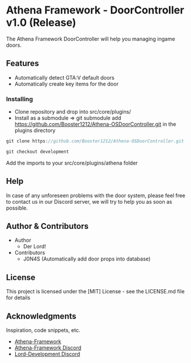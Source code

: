 # Athena Framework - DoorController v1.0 (Release)

The Athena Framework DoorController will help you managing ingame doors.

## Features

-   Automatically detect GTA:V default doors
-   Automatically create key items for the door

### Installing

- Clone repository and drop into src/core/plugins/
- Install as a submodule => git submodule add https://github.com/Booster1212/Athena-OSDoorController.git in the plugins directory

```ts
git clone https://github.com/Booster1212/Athena-OSDoorController.git

git checkout development
```

Add the imports to your src/core/plugins/athena folder

## Help

In case of any unforeseen problems with the door system, please feel free to contact us in our Discord server, we will try to help you as soon as possible.

## Author & Contributors

-   Author
    -   Der Lord!
-   Contributors
    -   J0N4S (Automatically add door props into database)

## License

This project is licensed under the [MIT] License - see the LICENSE.md file for details

## Acknowledgments

Inspiration, code snippets, etc.

-   [Athena-Framework](https://athenaframework.com/)
-   [Athena-Framework Discord](https://discord.gg/qdV8mg2GvF)
-   [Lord-Development Discord](https://discord.gg/zCqZ3XA7E3)
